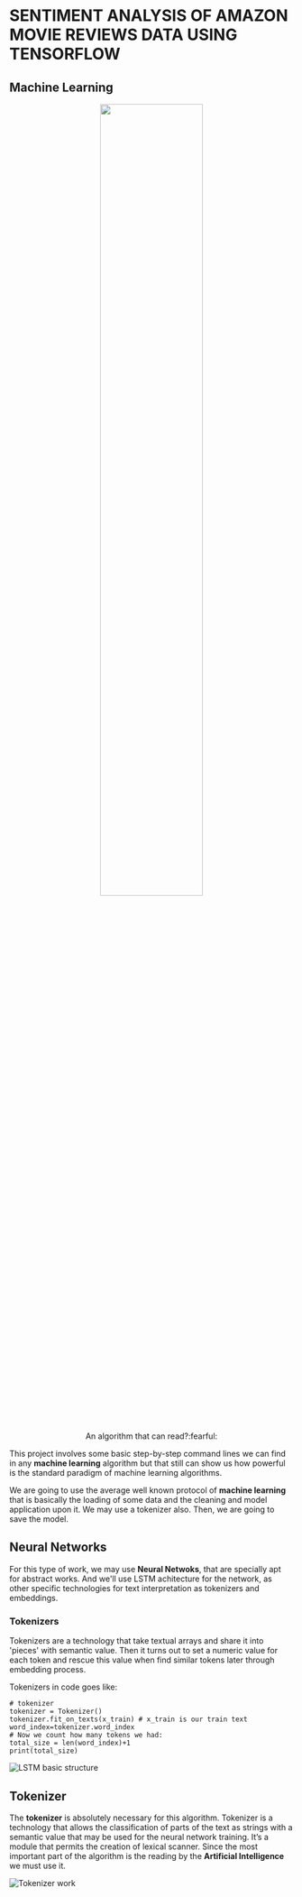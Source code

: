 # SENTIMENT ANALYSIS OF AMAZON MOVIE REVIEWS DATA USING TENSORFLOW

## Machine Learning

<div align="center"><img src="https://images.unsplash.com/photo-1506880018603-83d5b814b5a6?ixlib=rb-1.2.1&ixid=MnwxMjA3fDB8MHxzZWFyY2h8MXx8cmVhZGluZ3xlbnwwfHwwfHw%3D&w=1000&q=80" width=60% height=60%><p>An algorithm that can read?:fearful:</p></div>

This project involves some basic step-by-step command lines we can find in any **machine learning** algorithm but that still can show us how powerful is the standard paradigm of machine learning algorithms. 

We are going to use the average well known protocol of **machine learning** that is basically the loading of some data and the cleaning and model application upon it. We may use a tokenizer also. Then, we are going to save the model.

## Neural Networks

For this type of work, we may use **Neural Netwoks**, that are specially apt for abstract works. And we'll use LSTM achitecture for the network, as other specific technologies for text interpretation as tokenizers and embeddings. 

### Tokenizers

Tokenizers are a technology that take textual arrays and share it into 'pieces' with semantic value. Then it turns out to set a numeric value for each token and rescue this value when find similar tokens later through embedding process.

Tokenizers in code goes like:

```
# tokenizer
tokenizer = Tokenizer()
tokenizer.fit_on_texts(x_train) # x_train is our train text
word_index=tokenizer.word_index
# Now we count how many tokens we had:
total_size = len(word_index)+1
print(total_size)
```

![LSTM basic structure](“images/lstm.png/”)

## Tokenizer

The **tokenizer** is absolutely necessary for this algorithm. Tokenizer is a technology that allows the classification of parts of the text as strings with a semantic value that may be used for the neural network training. It’s a module that permits the creation of lexical  scanner. Since the most important part of the algorithm is the reading by the **Artificial Intelligence** we must use it.

![Tokenizer work](“images/movie-was-good.PNG”)
